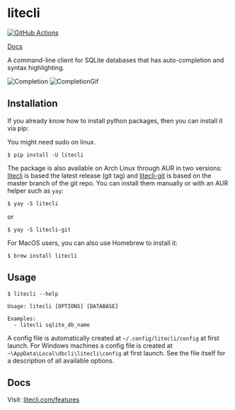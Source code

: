 # litecli

[![GitHub Actions](https://github.com/dbcli/litecli/actions/workflows/ci.yml/badge.svg)](https://github.com/dbcli/litecli/actions/workflows/ci.yml "GitHub Actions")

[Docs](https://litecli.com)

A command-line client for SQLite databases that has auto-completion and syntax highlighting.

![Completion](https://raw.githubusercontent.com/dbcli/litecli/refs/heads/main/screenshots/litecli.png)
![CompletionGif](https://raw.githubusercontent.com/dbcli/litecli/refs/heads/main/screenshots/litecli.gif)

## Installation

If you already know how to install python packages, then you can install it via pip:

You might need sudo on linux.

```
$ pip install -U litecli
```

The package is also available on Arch Linux through AUR in two versions: [litecli](https://aur.archlinux.org/packages/litecli/) is based the latest release (git tag) and [litecli-git](https://aur.archlinux.org/packages/litecli-git/) is based on the master branch of the git repo. You can install them manually or with an AUR helper such as `yay`:

```
$ yay -S litecli
```

or

```
$ yay -S litecli-git
```

For MacOS users, you can also use Homebrew to install it:

```
$ brew install litecli
```

## Usage

```
$ litecli --help

Usage: litecli [OPTIONS] [DATABASE]

Examples:
  - litecli sqlite_db_name
```

A config file is automatically created at `~/.config/litecli/config` at first launch. For Windows machines a config file is created at `~\AppData\Local\dbcli\litecli\config` at first launch. See the file itself for a description of all available options.

## Docs

Visit: [litecli.com/features](https://litecli.com/features)
